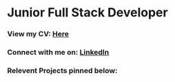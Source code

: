 # Junior Full Stack Developer
### View my CV: [Here](https://github.com/gjstirling/CV/blob/master/README.md) <br> 
### Connect with me on: [LinkedIn](https://www.linkedin.com/in/graemejstirling/)

### Relevent Projects pinned below:  

